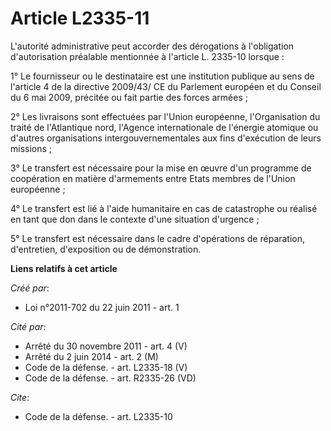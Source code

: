 # Article L2335-11

L'autorité administrative peut accorder des dérogations à l'obligation d'autorisation préalable mentionnée à l'article L.
2335-10 lorsque : 

1° Le fournisseur ou le destinataire est une institution publique au sens de l'article 4 de la directive 2009/43/ CE du
Parlement européen et du Conseil du 6 mai 2009, précitée ou fait partie des forces armées ; 

2° Les livraisons sont effectuées par l'Union européenne, l'Organisation du traité de l'Atlantique nord, l'Agence
internationale de l'énergie atomique ou d'autres organisations intergouvernementales aux fins d'exécution de leurs
missions ; 

3° Le transfert est nécessaire pour la mise en œuvre d'un programme de coopération en matière d'armements entre Etats membres
de l'Union européenne ; 

4° Le transfert est lié à l'aide humanitaire en cas de catastrophe ou réalisé en tant que don dans le contexte d'une
situation d'urgence ; 

5° Le transfert est nécessaire dans le cadre d'opérations de réparation, d'entretien, d'exposition ou de démonstration.

**Liens relatifs à cet article**

_Créé par_:

  - Loi n°2011-702 du 22 juin 2011 - art. 1

_Cité par_:

  - Arrêté du 30 novembre 2011 - art. 4 (V)
  - Arrêté du 2 juin 2014 - art. 2 (M)
  - Code de la défense. - art. L2335-18 (V)
  - Code de la défense. - art. R2335-26 (VD)

_Cite_:

  - Code de la défense. - art. L2335-10

